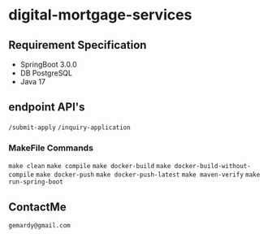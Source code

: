 # digital-mortgage-services


## Requirement Specification

- SpringBoot 3.0.0
- DB PostgreSQL
- Java 17

## endpoint API's

`/submit-apply`
`/inquiry-application`

### MakeFile Commands
`make clean`
`make compile`
`make docker-build`
`make docker-build-without-compile`
`make docker-push`
`make docker-push-latest`
`make maven-verify`
`make run-spring-boot`

## ContactMe

`gemardy@gmail.com`
